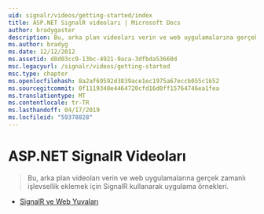 ```yaml
---
uid: signalr/videos/getting-started/index
title: ASP.NET SignalR videoları | Microsoft Docs
author: bradygaster
description: Bu, arka plan videoları verin ve web uygulamalarına gerçek zamanlı işlevsellik eklemek için SignalR kullanarak uygulama örnekleri.
ms.author: bradyg
ms.date: 12/12/2012
ms.assetid: d8d03cc9-13bc-4921-9aca-3dfbda53660d
msc.legacyurl: /signalr/videos/getting-started
msc.type: chapter
ms.openlocfilehash: 8a2af69592d3839ace1ec1975a67eccb055c1652
ms.sourcegitcommit: 0f1119340e4464720cfd16d0ff15764746ea1fea
ms.translationtype: MT
ms.contentlocale: tr-TR
ms.lasthandoff: 04/17/2019
ms.locfileid: "59378828"
---
```

# <a name="aspnet-signalr-videos"></a>ASP.NET SignalR Videoları

> Bu, arka plan videoları verin ve web uygulamalarına gerçek zamanlı işlevsellik eklemek için SignalR kullanarak uygulama örnekleri.


- [SignalR ve Web Yuvaları](signalr-and-web-sockets.md)
